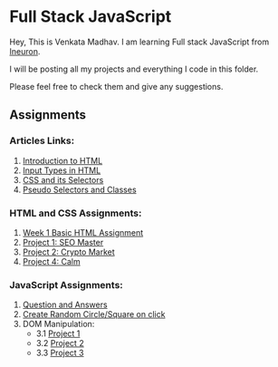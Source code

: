 # Full Stack JavaScript

Hey, This is Venkata Madhav. I am learning Full stack JavaScript from [Ineuron](https://ineuron.ai/course/Full-Stack-JavaScript-Bootcamp-2.0).

I will be posting all my projects and everything I code in this folder.

Please feel free to check them and give any suggestions.

## Assignments

### Articles Links:

1. [Introduction to HTML](https://venkatamadhav.hashnode.dev/pseudo-selectors-and-classes)
2. [Input Types in HTML](https://venkatamadhav.hashnode.dev/input-types-in-html)
3. [CSS and its Selectors](https://venkatamadhav.hashnode.dev/css-and-its-selectors)
4. [Pseudo Selectors and Classes](https://venkatamadhav.hashnode.dev/pseudo-selectors-and-classes)

### HTML and CSS Assignments:

1. [Week 1 Basic HTML Assignment](https://github.com/venkatamadhav/FSJS-2.0/tree/main/Week%201%20Assignments)
2. [Project 1: SEO Master](https://github.com/venkatamadhav/FSJS-2.0/tree/main/Projects/HTML%20and%20CSS/FSJS%202.0%20Project%2001)
3. [Project 2: Crypto Market](https://github.com/venkatamadhav/FSJS-2.0/tree/main/Projects/HTML%20and%20CSS/FSJS%202.0%20Project%2002)
4. [Project 4: Calm](https://github.com/venkatamadhav/FSJS-2.0/tree/main/Projects/HTML%20and%20CSS/FSJS%202.0%20Project%2004)

### JavaScript Assignments:

1. [Question and Answers](https://github.com/venkatamadhav/FSJS-2.0/tree/main/Projects/JavaScript/Assignment%2001)
2. [Create Random Circle/Square on click](https://github.com/venkatamadhav/FSJS-2.0/tree/main/Projects/JavaScript/Assignment%2002)
3. DOM Manipulation:
   - 3.1 [Project 1](https://github.com/venkatamadhav/FSJS-2.0/tree/main/Projects/JavaScript/Assignment%2003%20-%20DOM%20Manipulation/Project%2001-03/firstAssignmentImage)
   - 3.2 [Project 2](https://github.com/venkatamadhav/FSJS-2.0/tree/main/Projects/JavaScript/Assignment%2003%20-%20DOM%20Manipulation/Project%2001-03/secondAssignmentImage)
   - 3.3 [Project 3](https://github.com/venkatamadhav/FSJS-2.0/tree/main/Projects/JavaScript/Assignment%2003%20-%20DOM%20Manipulation/Project%2001-03/thirdAssignmentImage)
